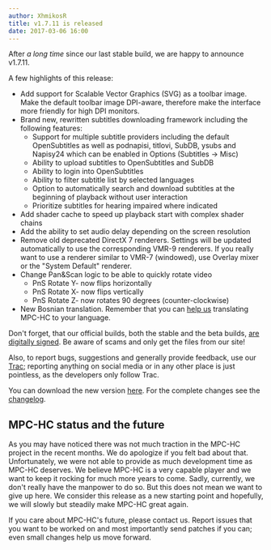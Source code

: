 ```yaml
---
author: XhmikosR
title: v1.7.11 is released
date: 2017-03-06 16:00
---
```


After *a long time* since our last stable build, we are happy to announce v1.7.11.


A few highlights of this release:

* Add support for Scalable Vector Graphics (SVG) as a toolbar image.
  Make the default toolbar image DPI-aware, therefore make the interface more friendly for high DPI monitors.
* Brand new, rewritten subtitles downloading framework including the following features:
    * Support for multiple subtitle providers including the default OpenSubtitles as well as
      podnapisi, titlovi, SubDB, ysubs and Napisy24 which can be enabled in Options (Subtitles → Misc)
    * Ability to upload subtitles to OpenSubtitles and SubDB
    * Ability to login into OpenSubtitles
    * Ability to filter subtitle list by selected languages
    * Option to automatically search and download subtitles at the beginning of playback without user interaction
    * Prioritize subtitles for hearing impaired where indicated
* Add shader cache to speed up playback start with complex shader chains
* Add the ability to set audio delay depending on the screen resolution
* Remove old deprecated DirectX 7 renderers. Settings will be updated automatically to use the corresponding VMR-9 renderers.
  If you really want to use a renderer similar to VMR-7 (windowed), use Overlay mixer or the "System Default" renderer.
* Change Pan&Scan logic to be able to quickly rotate video
    * PnS Rotate Y- now flips horizontally
    * PnS Rotate X- now flips vertically
    * PnS Rotate Z- now rotates 90 degrees (counter-clockwise)
* New Bosnian translation. Remember that you can
  [help us](https://trac.mpc-hc.org/wiki/Translations) translating MPC-HC to your language.

Don't forget, that our official builds, both the stable and the beta builds,
[are digitally signed](/2013/02/25/binaries-are-signed/).
Be aware of scams and only get the files from our site!

Also, to report bugs, suggestions and generally provide feedback, use our [Trac](https://trac.mpc-hc.org/);
reporting anything on social media or in any other place is just pointless, as the developers only follow Trac.

You can download the new version [here](/downloads/).
For the complete changes see the [changelog](/changelog/).


## MPC-HC status and the future

As you may have noticed there was not much traction in the MPC-HC project in the recent months.
We do apologize if you felt bad about that. Unfortunately, we were not able to provide as much development time
as MPC-HC deserves.
We believe MPC-HC is a very capable player and we want to keep it rocking for much more years to come.
Sadly, currently, we don't really have the manpower to do so. But this does not mean we want to give up here.
We consider this release as a new starting point and hopefully, we will slowly but steadily make MPC-HC great again.

If you care about MPC-HC's future, please contact us. Report issues that you want to be worked on and most importantly
send patches if you can; even small changes help us move forward.
